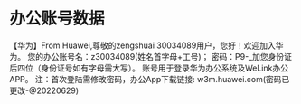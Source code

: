 # 办公账号数据

【华为】From Huawei,尊敬的zengshuai 30034089用户，您好！欢迎加入华为。
您的办公账号名：z30034089(姓名首字母+工号)；
密码：P9-_加您身份证后四位（身份证号如有字母需大写）。
账号用于登录华为办公系统及WeLink办公APP。
注：首次登陆需修改密码，办公App下载链接: w3m.huawei.com(密码已更改-@20220629)
